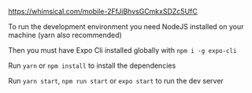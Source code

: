 https://whimsical.com/mobile-2FfJiBhvsGCmkxSDZc5UfC

To run the development environment you need NodeJS installed on your machine (yarn also recommended)

Then you must have Expo Cli installed globally with `npm i -g expo-cli`

Run `yarn` or `npm install` to install the dependencies

Run `yarn start`, `npm run start` or `expo start` to run the dev server